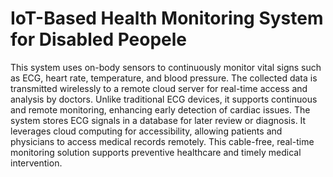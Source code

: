 # IoT-Based Health Monitoring System for Disabled Peopele
This system uses on-body sensors to continuously monitor vital signs such as ECG, heart rate, temperature, and blood pressure. The collected data is transmitted wirelessly to a remote cloud server for real-time access and analysis by doctors. Unlike traditional ECG devices, it supports continuous and remote monitoring, enhancing early detection of cardiac issues. The system stores ECG signals in a database for later review or diagnosis. It leverages cloud computing for accessibility, allowing patients and physicians to access medical records remotely. This cable-free, real-time monitoring solution supports preventive healthcare and timely medical intervention.
